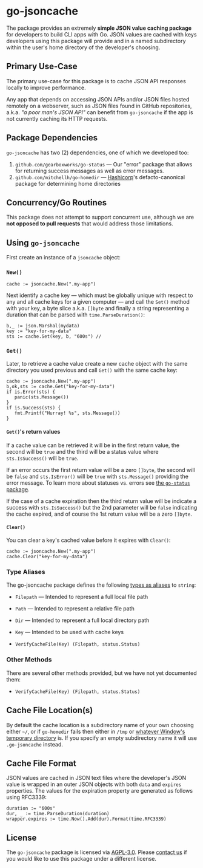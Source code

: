 # go-jsoncache

The package provides an extremely **simple JSON value caching package** for developers to build CLI apps with Go. JSON values are cached with keys developers using this package will provide and in a named subdirectory within the user's home directory of the developer's choosing.

## Primary Use-Case
The primary use-case for this package is to cache JSON API responses locally to improve performance. 

Any app that depends on accessing JSON APIs and/or JSON files hosted remotely on a webserver, such as JSON files found in GitHub repositories, a.k.a. _"a poor man's JSON  API"_ can benefit from `go-jsoncache` if the app is not currently caching its HTTP requests.

## Package Dependencies
`go-jsoncache` has two (2) dependencies, one of which we developed too:

1. `github.com/gearboxworks/go-status` — Our "error" package that allows for returning success messages as well as error messages.
2. `github.com/mitchellh/go-homedir` — [Hashicorp](https://www.hashicorp.com/)'s defacto-canonical package for determining home directories

## Concurrency/Go Routines
This package does not attempt to support concurrent use, although we are **not opposed to pull requests** that would address those limitations.

## Using `go-jsoncache`

First create an instance of a `jsoncache` object:

### `New()`
```
cache := jsoncache.New(".my-app")
```

Next identify a cache key — which must be globally unique with respect to any and all cache keys for a given computer — and call the `Set()` method with your key, a byte slice a.k.a. `[]byte` and finally a string representing a duration that can be parsed with `time.ParseDuration()`:

```
b,_ := json.Marshal(mydata)
key := "key-for-my-data"
sts := cache.Set(key, b, "600s") // 
```

### `Get()`
Later, to retrieve a cache value create a new cache object with the same directory you used previous and call `Get()` with the same cache key:

```
cache := jsoncache.New(".my-app")
b,ok,sts := cache.Get("key-for-my-data")
if is.Error(sts) {
   panic(sts.Message())
}
if is.Success(sts) {
   fmt.Printf("Hurray! %s", sts.Message())
}
```

#### `Get()`'s return values
If a cache value can be retrieved it will be in the first return value, the second will be `true` and the third will be a status value where `sts.IsSuccess()` will be `true`.

If an error occurs the first return value will be a zero `[]byte`, the second will be `false` and  `sts.IsError()` will be `true` with `sts.Message()` providing the error message. To learn more about statuses vs. errors see [the `go-status` package](https://github.com/gearboxworks/go-status).

If the case of a cache expiration then the third return value will be indicate a success with `sts.IsSuccess()` but the 2nd parameter will be `false` indicating the cache expired, and of course the 1st return value will be a zero `[]byte`.


#### `Clear()`
You can clear a key's cached value before it expires with `Clear()`:

```
cache := jsoncache.New(".my-app")
cache.Clear("key-for-my-data")
```

### Type Aliases

The go-jsoncache package defines the following [types as aliases](https://yourbasic.org/golang/type-alias/) to `string`:

- `Filepath` — Intended to represent a full local file path
- `Path` — Intended to represent a relative file path
- `Dir` — Intended to represent a full local directory path
- `Key` — Intended to be used with cache keys



- `VerifyCacheFile(Key) (Filepath, status.Status)` 

### Other Methods

There are several other methods provided, but we have not yet documented them:

- `VerifyCacheFile(Key) (Filepath, status.Status)` 

## Cache File Location(s)
By default the cache location is a subdirectory name of your own choosing either `~/`, or if `go-homedir` fails then either in `/tmp` or [whatever Window's temporary directory](https://www.askvg.com/where-does-windows-store-temporary-files-and-how-to-change-temp-folder-location/) is. If you specify an empty subdirectory name it will use `.go-jsoncache` instead.

## Cache File Format

JSON values are cached in JSON text files where the developer's JSON value is wrapped in an outer JSON objects with both `data` and `expires` properties. The values for the expiration property are generated as follows using RFC3339:

```
duration := "600s"
dur, _ := time.ParseDuration(duration)
wrapper.expires := time.Now().Add(dur).Format(time.RFC3339)
```

## License
The `go-jsoncache` package is licensed via [AGPL-3.0](https://www.gnu.org/licenses/agpl-3.0.en.html).  Please [contact us](mailto:team@gearbox.works) if you would like to use this package under a different license.